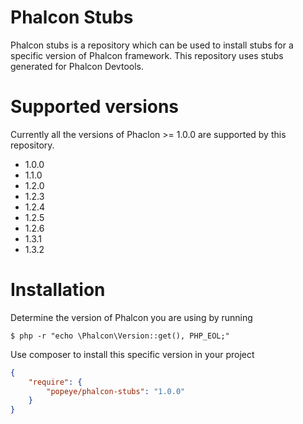 Phalcon Stubs
=============

Phalcon stubs is a repository which can be used to install stubs
for a specific version of Phalcon framework. This repository uses
stubs generated for Phalcon Devtools.

Supported versions
==================

Currently all the versions of Phaclon >= 1.0.0 are supported by this
repository.

* 1.0.0
* 1.1.0
* 1.2.0
* 1.2.3
* 1.2.4
* 1.2.5
* 1.2.6
* 1.3.1
* 1.3.2
 
Installation
============

Determine the version of Phalcon you are using by running

```
$ php -r "echo \Phalcon\Version::get(), PHP_EOL;"
```

Use composer to install this specific version in your project

```json
{
    "require": {
        "popeye/phalcon-stubs": "1.0.0"
    }
}
```
